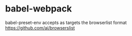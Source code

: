 # babel-webpack


babel-preset-env accepts as targets the browserlist format
https://github.com/ai/browserslist
